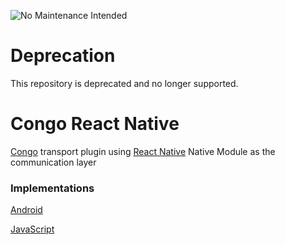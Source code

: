 ![No Maintenance Intended](http://unmaintained.tech/badge.svg)

# Deprecation
This repository is deprecated and no longer supported.

# Congo React Native
[Congo](https://github.com/Soluto/congo-core) transport plugin using [React Native](https://facebook.github.io/react-native/) Native Module as the communication layer

### Implementations
[Android](https://github.com/Soluto/congo-react-native/tree/master/congo-react-native-android)

[JavaScript](https://github.com/Soluto/congo-react-native/tree/master/congo-react-native-js)
